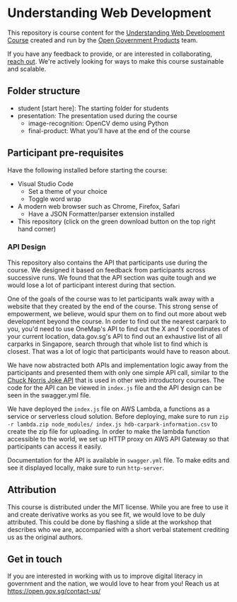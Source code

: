 # Understanding Web Development

This repository is course content for the [Understanding Web Development Course](https://www.cscollege.gov.sg/programmes/pages/display%20programme.aspx?epid=88mh6oplhphm3pdmkhkcpp5smo) created and run by the [Open Government Products](open.gov.sg) team. 

If you have any feedback to provide, or are interested in collaborating, [reach out](https://open.gov.sg/contact-us/). We're actively looking for ways to make this course sustainable and scalable.

## Folder structure

- student [start here]: The starting folder for students
- presentation: The presentation used during the course 
  - image-recognition: OpenCV demo using Python
  - final-product: What you'll have at the end of the course

## Participant pre-requisites
Have the following installed before starting the course:
- Visual Studio Code
    - Set a theme of your choice
    - Toggle word wrap
- A modern web browser such as Chrome, Firefox, Safari
    - Have a JSON Formatter/parser extension installed
- This repository (click on the green download button on the top right hand corner)

### API Design

This repository also contains the API that participants use during the course. We designed it based on feedback from participants across successive runs. We found that the API section was quite tough and we would lose a lot of participant interest during that section. 

One of the goals of the course was to let participants walk away with a website that they created by the end of the course. This strong sense of empowerment, we believe, would spur them on to find out more about web development beyond the course. In order to find out the nearest carpark to you, you'd need to use OneMap's API to find out the X and Y coordinates of your current location, data.gov.sg's API to find out an exhaustive list of all carparks in Singapore, search through that whole list to find which is closest. That was a lot of logic that participants would have to reason about.

We have now abstracted both APIs and implementation logic away from the participants and presented them with only one simple API call, similar to the [Chuck Norris Joke API](https://api.chucknorris.io/) that is used in other web introductory courses. The code for the API can be viewed in `index.js` file and the API design can be seen in the swagger.yml file.

We have deployed the `index.js` file on AWS Lambda, a functions as a service or serverless cloud solution. Before deploying, make sure to run `zip -r lambda.zip node_modules/ index.js hdb-carpark-information.csv` to create the zip file for uploading. In order to make the lambda function accessible to the world, we set up HTTP proxy on AWS API Gateway so that participants can access it easily.

Documentation for the API is available in `swagger.yml` file. To make edits and see it displayed locally, make sure to run `http-server`.

## Attribution

This course is distributed under the MIT license. While you are free to use it and create derivative works as you see fit, 
we would love to be duly attributed. This could be done by flashing a slide at the workshop that describes who we are, accompanied with a short verbal statement crediting us as the original authors.

## Get in touch

If you are interested in working with us to improve digital literacy in government and the nation, 
we would love to hear from you! Reach us at https://open.gov.sg/contact-us/
